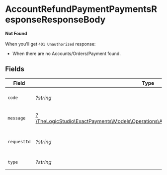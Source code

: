 # AccountRefundPaymentPaymentsResponseResponseBody

**Not Found**\
\
When you'll get `401 Unauthorized` response:
- When there are no Accounts/Orders/Payment found.



## Fields

| Field                                                                                                                                                  | Type                                                                                                                                                   | Required                                                                                                                                               | Description                                                                                                                                            | Example                                                                                                                                                |
| ------------------------------------------------------------------------------------------------------------------------------------------------------ | ------------------------------------------------------------------------------------------------------------------------------------------------------ | ------------------------------------------------------------------------------------------------------------------------------------------------------ | ------------------------------------------------------------------------------------------------------------------------------------------------------ | ------------------------------------------------------------------------------------------------------------------------------------------------------ |
| `code`                                                                                                                                                 | *?string*                                                                                                                                              | :heavy_minus_sign:                                                                                                                                     | Code of the api error.                                                                                                                                 | payments-not-found-error                                                                                                                               |
| `message`                                                                                                                                              | [?\TheLogicStudio\ExactPayments\Models\Operations\AccountRefundPaymentPaymentsMessage](../../models/operations/AccountRefundPaymentPaymentsMessage.md) | :heavy_minus_sign:                                                                                                                                     | Message explaining the error.                                                                                                                          | No account found.                                                                                                                                      |
| `requestId`                                                                                                                                            | *?string*                                                                                                                                              | :heavy_minus_sign:                                                                                                                                     | Request identifier in UUID format.                                                                                                                     | bcc78633-cd09-4e7d-8f3b-d593fdc1439c                                                                                                                   |
| `type`                                                                                                                                                 | *?string*                                                                                                                                              | :heavy_minus_sign:                                                                                                                                     | Type of the error.                                                                                                                                     | resource-not-found-error                                                                                                                               |